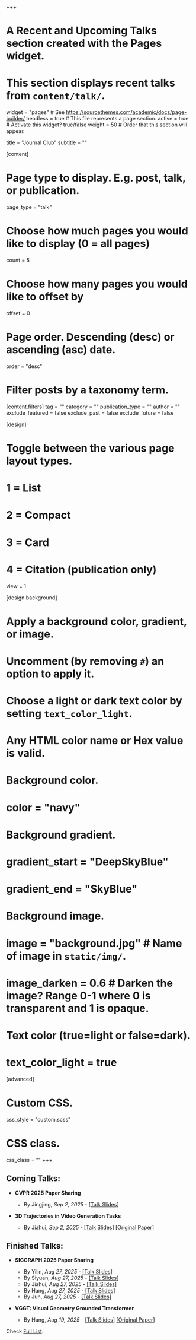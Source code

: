 +++
# A Recent and Upcoming Talks section created with the Pages widget.
# This section displays recent talks from `content/talk/`.

widget = "pages"  # See https://sourcethemes.com/academic/docs/page-builder/
headless = true  # This file represents a page section.
active = true  # Activate this widget? true/false
weight = 50  # Order that this section will appear.

title = "Journal Club"
subtitle = ""

[content]
  # Page type to display. E.g. post, talk, or publication.
  page_type = "talk"
  
  # Choose how much pages you would like to display (0 = all pages)
  count = 5
  
  # Choose how many pages you would like to offset by
  offset = 0

  # Page order. Descending (desc) or ascending (asc) date.
  order = "desc"

  # Filter posts by a taxonomy term.
  [content.filters]
    tag = ""
    category = ""
    publication_type = ""
    author = ""
    exclude_featured = false
    exclude_past = false
    exclude_future = false
    
[design]
  # Toggle between the various page layout types.
  #   1 = List
  #   2 = Compact
  #   3 = Card
  #   4 = Citation (publication only)
  view = 1
  
[design.background]
  # Apply a background color, gradient, or image.
  #   Uncomment (by removing `#`) an option to apply it.
  #   Choose a light or dark text color by setting `text_color_light`.
  #   Any HTML color name or Hex value is valid.

  # Background color.
  # color = "navy"
  
  # Background gradient.
  # gradient_start = "DeepSkyBlue"
  # gradient_end = "SkyBlue"
  
  # Background image.
  # image = "background.jpg"  # Name of image in `static/img/`.
  # image_darken = 0.6  # Darken the image? Range 0-1 where 0 is transparent and 1 is opaque.

  # Text color (true=light or false=dark).
  # text_color_light = true  
  
[advanced]
 # Custom CSS. 
 css_style = "custom.scss"
 # CSS class.
 css_class = ""
+++

## Coming Talks:
- **CVPR 2025 Paper Sharing**
  - By Jingjing, *Sep 2, 2025* - [[Talk Slides]](/talk_slides/20250819_Jingjing_CVPR2025papersharing.pptx)

- **3D Trajectories in Video Generation Tasks**
  - By Jiahui, *Sep 2, 2025* - [[Talk Slides]](/talk_slides/20250902_jiahui.pptx) [[Original Paper]](https://arxiv.org/abs/2412.07759)


## Finished Talks:
- **SIGGRAPH 2025 Paper Sharing**
  - By Yilin, *Aug 27, 2025* - [[Talk Slides]](/talk_slides/20250827_SIGGRAPH_Yilin.pptx)
  - By Siyuan, *Aug 27, 2025* - [[Talk Slides]](/talk_slides/20250827_SIGGRAPH_Siyuan.pdf)
  - By Jiahui, *Aug 27, 2025* - [[Talk Slides]](/talk_slides/20250827_SIGGRAPH_Jiahui.pptx)
  - By Hang, *Aug 27, 2025* - [[Talk Slides]](/talk_slides/20250827_SIGGRAPH_Hang.pptx)
  - By Jun, *Aug 27, 2025* - [[Talk Slides]](/talk_slides/20250827_SIGGRAPH_Jun.pptx)

- **VGGT: Visual Geometry Grounded Transformer**
  - By Hang, *Aug 19, 2025* - [[Talk Slides]](/talk_slides/20250819_Hang_VGGT.pptx) [[Original Paper]](https://openaccess.thecvf.com/content/CVPR2025/papers/Wang_VGGT_Visual_Geometry_Grounded_Transformer_CVPR_2025_paper.pdf)



Check [Full List](/talk).
